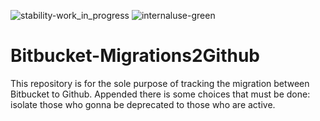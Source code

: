 ![stability-work_in_progress](images/477405737-stability_work_in_progress.png)
![internaluse-green](images/3847436881-internal_use_stable.png)
# Bitbucket-Migrations2Github
This repository is for the sole purpose of tracking the migration between Bitbucket to Github. Appended there is some choices that must be done: isolate those who gonna be deprecated to those who are active.

